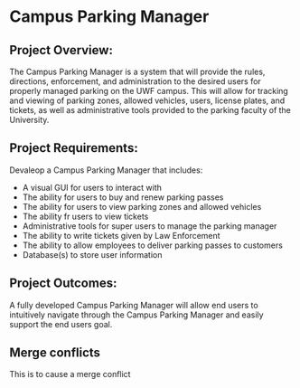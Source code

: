 # Campus Parking Manager

## Project Overview:
The Campus Parking Manager is a system that will provide the rules, directions, enforcement, and administration to the desired users for properly managed parking on the UWF campus. This will allow for tracking and viewing of parking zones, allowed vehicles, users, license plates, and tickets, as well as administrative tools provided to the parking faculty of the University.

## Project Requirements:
Devaleop a Campus Parking Manager that includes:
- A visual GUI for users to interact with
- The ability for users to buy and renew parking passes
- The ability for users to view parking zones and allowed vehicles
- The ability fr users to view tickets
- Administrative tools for super users to manage the parking manager
- The ability to write tickets given by Law Enforcement
- The ability to allow employees to deliver parking passes to customers
- Database(s) to store user information

## Project Outcomes:
A fully developed Campus Parking Manager will allow end users to intuitively navigate through the Campus Parking Manager and easily support the end users goal.

## Merge conflicts
This is to cause a merge conflict